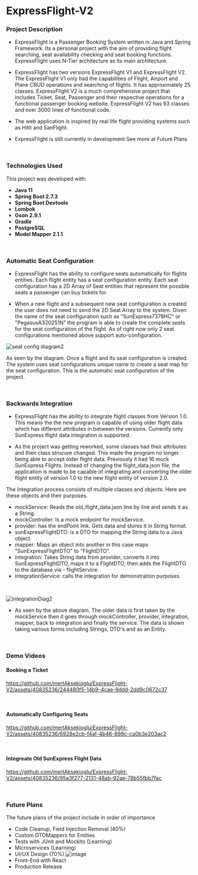 # ExpressFlight-V2

<h3 align="left">Project Description</h3>


- ExpressFlight is a Passenger Booking System written in Java and Spring Framework. Its a personal project with the aim of providing flight searching, seat availability checking and seat booking functions. ExpressFlight uses N-Tier architecture as its main architecture.

- ExpressFlight has two versions ExpressFlight V1 and ExpressFlight V2. The ExpressFlight V1 only had the capabilities of Flight, Airport and Plane CRUD operations and searching of flights. It has approximately 25 classes. ExpressFlight V2 is a much comprehensive project that includes Ticket, Seat, Passenger and their respective operations for a functional passenger booking website. ExpressFlight V2 has 93 classes and over 3000 lines of functional code. 

- The web application is inspired by real life flight providing systems such as Hitit and SanFlight.

- ExpressFlight is still currently in development See more at Future Plans
<br>
<h3 align="left">Technologies Used</h3>


This project was developed with:

* **Java 11**
* **Spring Boot 2.7.3**
* **Spring Boot Devtools**
* **Lombok**
* **Gson 2.9.1**
* **Gradle**
* **PostgreSQL**
* **Model Mapper 2.1.1**
<br>
<h3 align="left">Automatic Seat Configuration</h3>


- ExpressFlight has the ability to configure seats automatically for flights entities. Each flight entity has a seat configuration entity. Each seat configuration has a 2D Array of Seat entities that represent the possible seats a passenger can buy tickets for.

- When a new flight and a subsequent new seat configuration is created the user does not need to send the 2D Seat Array to the system. Given the name of the seat configuration such as "SunExpress7378HC" or "PegasusA320251N" the program is able to create the complete seats for the seat configuration of the flight. As of right now only 2 seat configurations mentioned above support auto-configuration.

![seat config diagram2](https://github.com/mertAksekioglu/ExpressFlight-V2/assets/40835236/71d7873c-4f98-4e26-838d-e7f1e06ba232)

As seen by the diagram. Once a flight and its seat configuration is created. The system uses seat configurations unique name to create a seat map for the seat configuration. This is the automatic seat configuration of the project.

<br>
<h3 align="left">Backwards Integration</h3>

- ExpressFlight has the ability to integrate flight classes from Version 1.0. This means the the new program is capable of using older flight data which has different attributes in between the versions. Currently only SunExpress flight data integration is supported.   

- As the project was getting reworked, some classes had their attributes and their class strucure changed. This made the program no longer being able to accept older flight data. Previously it had 16 mock SunExpress Flights. Instead of changing the flight_data.json file, the application is made to be capable of integrating and converting the older flight entity of version 1.0 to the new flight entity of version 2.0.  

The Integration process consists of multiple classes and objects. Here are these objects and their purposes.
- mockService: Reads the old_flight_data.json line by line and sends it as a String.
- mockController: Is a mock endpoint for mockService.
- provider: has the endPoint link. Gets data and stores it in String format.
- sunExpressFlightDTO: is a DTO for mapping the String data to a Java object.
- mapper: Maps an object into another in this case maps "SunExpressFlightDTO" to "FlightDTO".
- integration: Takes String data from provider, converts it into SunExpressFlightDTO, maps it to a FlightDTO, then adds the FlightDTO to the database via - flightService.
- integrationService: calls the integration for demonstration purposes.
<br>

![integrationDiag2](https://github.com/mertAksekioglu/ExpressFlight-V2/assets/40835236/f262e93c-6de8-471a-b7f8-08e5b8a5483a)

- As seen by the above diagram. The older data is first taken by the mockService then it goes through mockController, provider, integration, mapper, back to integration and finally the service. The data is shown taking various forms including Strings, DTO's and as an Entity. 

<br>
<h3 align="left">Demo Videos</h3>

<h4>Booking a Ticket</h4>

https://github.com/mertAksekioglu/ExpressFlight-V2/assets/40835236/244480f5-14b9-4cae-9ddd-2dd9c0672c37

<br>
<h4>Automatically Configuring Seats</h4>

https://github.com/mertAksekioglu/ExpressFlight-V2/assets/40835236/6928e2cb-f4af-4b46-898c-ca0b3e203ac2

<br>
<h4>Integreate Old SunExpress Flight Data</h4>

https://github.com/mertAksekioglu/ExpressFlight-V2/assets/40835236/95a3f277-2131-48ab-92ae-78b55fbb7fac

<br>
<h3 align="left">Future Plans</h3>

The future plans of the project include in order of importance

- Code Cleanup, Field Injection Removal (40%)
- Custom DTOMappers for Entities
- Tests with JUnit and Mockito (Learning)
- Microservices (Learning)
- UI/UX Design (70%)
![image](https://github.com/mertAksekioglu/ExpressFlight-V2/assets/40835236/0f17ec4d-8ce4-4e47-81e3-984ebf6d2cdb)
- Front-End with React
- Production Release
